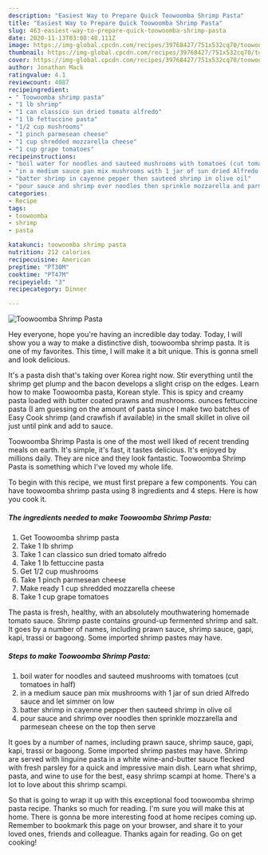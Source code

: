 ```yaml
---
description: "Easiest Way to Prepare Quick Toowoomba Shrimp Pasta"
title: "Easiest Way to Prepare Quick Toowoomba Shrimp Pasta"
slug: 463-easiest-way-to-prepare-quick-toowoomba-shrimp-pasta
date: 2020-11-13T03:08:48.111Z
image: https://img-global.cpcdn.com/recipes/39768427/751x532cq70/toowoomba-shrimp-pasta-recipe-main-photo.jpg
thumbnail: https://img-global.cpcdn.com/recipes/39768427/751x532cq70/toowoomba-shrimp-pasta-recipe-main-photo.jpg
cover: https://img-global.cpcdn.com/recipes/39768427/751x532cq70/toowoomba-shrimp-pasta-recipe-main-photo.jpg
author: Jonathan Mack
ratingvalue: 4.1
reviewcount: 4087
recipeingredient:
- " Toowoomba shrimp pasta"
- "1 lb shrimp"
- "1 can classico sun dried tomato alfredo"
- "1 lb fettuccine pasta"
- "1/2 cup mushrooms"
- "1 pinch parmesean cheese"
- "1 cup shredded mozzarella cheese"
- "1 cup grape tomatoes"
recipeinstructions:
- "boil water for noodles and sauteed mushrooms with tomatoes (cut tomatoes in half)"
- "in a medium sauce pan mix mushrooms with 1 jar of sun dried Alfredo sauce and let simmer on low"
- "batter shrimp in cayenne pepper then sauteed shrimp in olive oil"
- "pour sauce and shrimp over noodles then sprinkle mozzarella and parmesean cheese on the top then serve"
categories:
- Recipe
tags:
- toowoomba
- shrimp
- pasta

katakunci: toowoomba shrimp pasta 
nutrition: 212 calories
recipecuisine: American
preptime: "PT30M"
cooktime: "PT47M"
recipeyield: "3"
recipecategory: Dinner

---
```



![Toowoomba Shrimp Pasta](https://img-global.cpcdn.com/recipes/39768427/751x532cq70/toowoomba-shrimp-pasta-recipe-main-photo.jpg)

Hey everyone, hope you're having an incredible day today. Today, I will show you a way to make a distinctive dish, toowoomba shrimp pasta. It is one of my favorites. This time, I will make it a bit unique. This is gonna smell and look delicious.

It&#39;s a pasta dish that&#39;s taking over Korea right now. Stir everything until the shrimp get plump and the bacon develops a slight crisp on the edges. Learn how to make Toowoomba pasta, Korean style. This is spicy and creamy pasta loaded with butter coated prawns and mushrooms. ounces fettuccine pasta (I am guessing on the amount of pasta since I make two batches of Easy Cook shrimp (and crawfish if available) in the small skillet in olive oil just until pink and add to sauce.

Toowoomba Shrimp Pasta is one of the most well liked of recent trending meals on earth. It's simple, it's fast, it tastes delicious. It's enjoyed by millions daily. They are nice and they look fantastic. Toowoomba Shrimp Pasta is something which I've loved my whole life.


To begin with this recipe, we must first prepare a few components. You can have toowoomba shrimp pasta using 8 ingredients and 4 steps. Here is how you cook it.

<!--inarticleads1-->

##### The ingredients needed to make Toowoomba Shrimp Pasta:

1. Get  Toowoomba shrimp pasta
1. Take 1 lb shrimp
1. Take 1 can classico sun dried tomato alfredo
1. Take 1 lb fettuccine pasta
1. Get 1/2 cup mushrooms
1. Take 1 pinch parmesean cheese
1. Make ready 1 cup shredded mozzarella cheese
1. Take 1 cup grape tomatoes


The pasta is fresh, healthy, with an absolutely mouthwatering homemade tomato sauce. Shrimp paste contains ground-up fermented shrimp and salt. It goes by a number of names, including prawn sauce, shrimp sauce, gapi, kapi, trassi or bagoong. Some imported shrimp pastes may have. 

<!--inarticleads2-->

##### Steps to make Toowoomba Shrimp Pasta:

1. boil water for noodles and sauteed mushrooms with tomatoes (cut tomatoes in half)
1. in a medium sauce pan mix mushrooms with 1 jar of sun dried Alfredo sauce and let simmer on low
1. batter shrimp in cayenne pepper then sauteed shrimp in olive oil
1. pour sauce and shrimp over noodles then sprinkle mozzarella and parmesean cheese on the top then serve


It goes by a number of names, including prawn sauce, shrimp sauce, gapi, kapi, trassi or bagoong. Some imported shrimp pastes may have. Shrimp are served with linguine pasta in a white wine-and-butter sauce flecked with fresh parsley for a quick and impressive main dish. Learn what shrimp, pasta, and wine to use for the best, easy shrimp scampi at home. There&#39;s a lot to love about this shrimp scampi. 

So that is going to wrap it up with this exceptional food toowoomba shrimp pasta recipe. Thanks so much for reading. I'm sure you will make this at home. There is gonna be more interesting food at home recipes coming up. Remember to bookmark this page on your browser, and share it to your loved ones, friends and colleague. Thanks again for reading. Go on get cooking!
